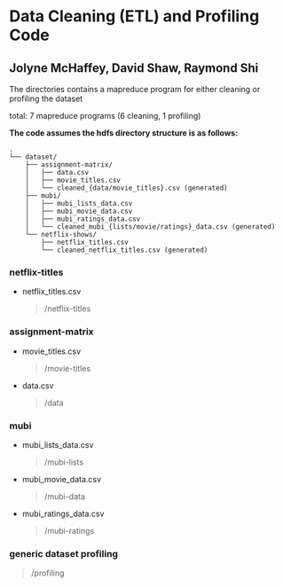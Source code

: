 # Data Cleaning (ETL) and Profiling Code
## Jolyne McHaffey, David Shaw, Raymond Shi


The directories contains a mapreduce program for either cleaning or profiling the dataset

total: 7 mapreduce programs (6 cleaning, 1 profiling)

**The code assumes the hdfs directory structure is as follows:**
```
.
└── dataset/
    ├── assignment-matrix/
    │   ├── data.csv
    │   ├── movie_titles.csv
    │   └── cleaned_{data/movie_titles}.csv (generated)
    ├── mubi/
    │   ├── mubi_lists_data.csv
    │   ├── mubi_movie_data.csv
    │   ├── mubi_ratings_data.csv
    │   └── cleaned_mubi_{lists/movie/ratings}_data.csv (generated)
    └── netflix-shows/ 
        ├── netflix_titles.csv
        └── cleaned_netflix_titles.csv (generated)

```

### netflix-titles

* netflix_titles.csv
	> /netflix-titles

### assignment-matrix

* movie_titles.csv 
	> /movie-titles

* data.csv 
	> /data

### mubi

* mubi_lists_data.csv
	> /mubi-lists

* mubi_movie_data.csv 
	> /mubi-data

* mubi_ratings_data.csv 
	> /mubi-ratings

### generic dataset profiling

> /profiling